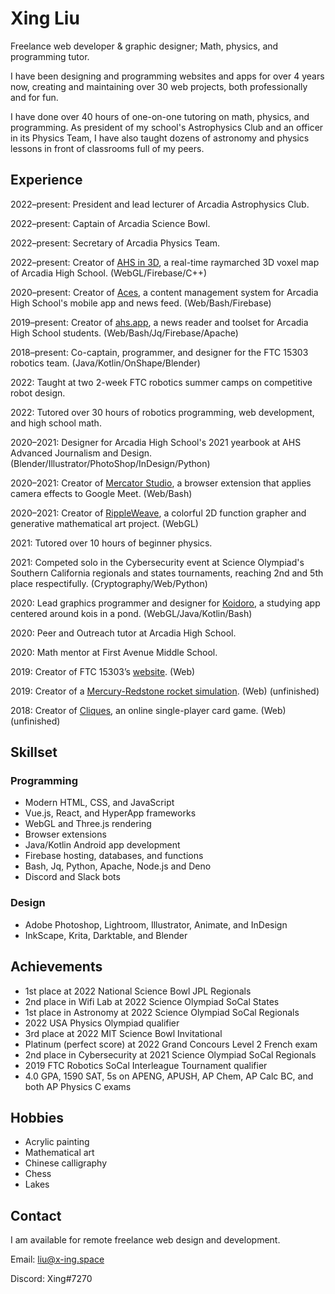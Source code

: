 # Xing Liu

Freelance web developer & graphic designer; Math, physics, and programming tutor.

I have been designing and programming websites and apps for over 4 years now, creating and maintaining over 30 web projects, both professionally and for fun.

I have done over 40 hours of one-on-one tutoring on math, physics, and programming. As president of my school's Astrophysics Club and an officer in its Physics Team, I have also taught dozens of astronomy and physics lessons in front of classrooms full of my peers.

## Experience

2022–present: President and lead lecturer of Arcadia Astrophysics Club.

2022–present: Captain of Arcadia Science Bowl.

2022–present: Secretary of Arcadia Physics Team.

2022–present: Creator of [AHS in 3D](https://map.ahs.app), a real-time raymarched 3D voxel map of Arcadia High School. (WebGL/Firebase/C++)

2020–present: Creator of [Aces](https://edit.ahs.app), a content management system for Arcadia High School's mobile app and news feed. (Web/Bash/Firebase)

2019–present: Creator of [ahs.app](https://ahs.app), a news reader and toolset for Arcadia High School students. (Web/Bash/Jq/Firebase/Apache)

2018–present: Co-captain, programmer, and designer for the FTC 15303 robotics team. (Java/Kotlin/OnShape/Blender)

2022: Taught at two 2-week FTC robotics summer camps on competitive robot design.

2022: Tutored over 30 hours of robotics programming, web development, and high school math.

2020–2021: Designer for Arcadia High School's 2021 yearbook at AHS Advanced Journalism and Design. (Blender/Illustrator/PhotoShop/InDesign/Python)

2020–2021: Creator of [Mercator Studio](https://x-ing.space/mercator), a browser extension that applies camera effects to Google Meet. (Web/Bash)

2020–2021: Creator of [RippleWeave](https://x-ing.space/rippleweave), a colorful 2D function grapher and generative mathematical art project. (WebGL)

2021: Tutored over 10 hours of beginner physics.

2021: Competed solo in the Cybersecurity event at Science Olympiad's Southern California regionals and states tournaments, reaching 2nd and 5th place respectifully. (Cryptography/Web/Python)

2020: Lead graphics programmer and designer for [Koidoro](https://x-ing.space/koipond), a studying app centered around kois in a pond. (WebGL/Java/Kotlin/Bash)

2020: Peer and Outreach tutor at Arcadia High School.

2020: Math mentor at First Avenue Middle School.

2019: Creator of FTC 15303’s [website](https://robotics.majorstem.org). (Web)

2019: Creator of a [Mercury-Redstone rocket simulation](https://x-ing.space/mercury-redstone). (Web) (unfinished)

2018: Creator of [Cliques](https://x-ing.space/cliques), an online single-player card game. (Web) (unfinished)

## Skillset

### Programming

- Modern HTML, CSS, and JavaScript
- Vue.js, React, and HyperApp frameworks
- WebGL and Three.js rendering
- Browser extensions
- Java/Kotlin Android app development
- Firebase hosting, databases, and functions
- Bash, Jq, Python, Apache, Node.js and Deno
- Discord and Slack bots

### Design

- Adobe Photoshop, Lightroom, Illustrator, Animate, and InDesign
- InkScape, Krita, Darktable, and Blender

## Achievements

- 1st place at 2022 National Science Bowl JPL Regionals
- 2nd place in Wifi Lab at 2022 Science Olympiad SoCal States
- 1st place in Astronomy at 2022 Science Olympiad SoCal Regionals
- 2022 USA Physics Olympiad qualifier
- 3rd place at 2022 MIT Science Bowl Invitational
- Platinum (perfect score) at 2022 Grand Concours Level 2 French exam
- 2nd place in Cybersecurity at 2021 Science Olympiad SoCal Regionals
- 2019 FTC Robotics SoCal Interleague Tournament qualifier
- 4.0 GPA, 1590 SAT, 5s on APENG, APUSH, AP Chem, AP Calc BC, and both AP Physics C exams

## Hobbies

- Acrylic painting
- Mathematical art
- Chinese calligraphy
- Chess
- Lakes

## Contact

I am available for remote freelance web design and development.

Email: liu@x-ing.space

Discord: Xing#7270
